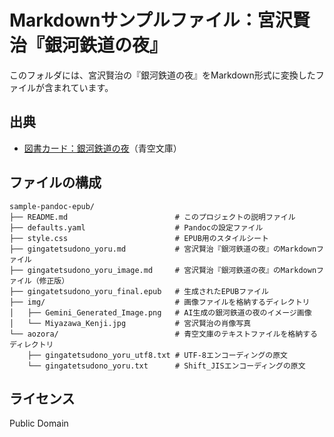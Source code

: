# Markdownサンプルファイル：宮沢賢治『銀河鉄道の夜』

このフォルダには、宮沢賢治の『銀河鉄道の夜』をMarkdown形式に変換したファイルが含まれています。

## 出典

- [図書カード：銀河鉄道の夜](https://www.aozora.gr.jp/cards/000081/card456.html)（青空文庫）

## ファイルの構成

```
sample-pandoc-epub/
├── README.md                        # このプロジェクトの説明ファイル
├── defaults.yaml                    # Pandocの設定ファイル
├── style.css                        # EPUB用のスタイルシート
├── gingatetsudono_yoru.md           # 宮沢賢治『銀河鉄道の夜』のMarkdownファイル
├── gingatetsudono_yoru_image.md     # 宮沢賢治『銀河鉄道の夜』のMarkdownファイル（修正版）
├── gingatetsudono_yoru_final.epub   # 生成されたEPUBファイル
├── img/                             # 画像ファイルを格納するディレクトリ
│   ├── Gemini_Generated_Image.png   # AI生成の銀河鉄道の夜のイメージ画像
│   └── Miyazawa_Kenji.jpg           # 宮沢賢治の肖像写真
└── aozora/                          # 青空文庫のテキストファイルを格納するディレクトリ
    ├── gingatetsudono_yoru_utf8.txt # UTF-8エンコーディングの原文
    └── gingatetsudono_yoru.txt      # Shift_JISエンコーディングの原文
```

## ライセンス

Public Domain
